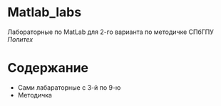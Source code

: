 Matlab_labs
===========

Лабораторные по MatLab для 2-го варианта по методичке СПбГПУ *Политех*

Содержание
===========
- Сами лабараторные с 3-й по 9-ю
- Методичка
